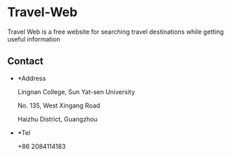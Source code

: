 # Travel-Web

Travel Web is a free website for searching travel destinations while getting useful information

## Contact

- *Address

  Lingnan College, Sun Yat-sen University
  
  No. 135, West Xingang Road
  
  Haizhu District, Guangzhou
  
- *Tel

  +86 2084114183
